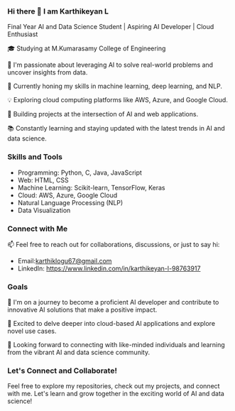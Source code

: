 ### Hi there 👋 I am Karthikeyan L

Final Year AI and Data Science Student | Aspiring AI Developer | Cloud Enthusiast

🎓 Studying at M.Kumarasamy College of Engineering

🔭 I'm passionate about leveraging AI to solve real-world problems and uncover insights from data.

🌱 Currently honing my skills in machine learning, deep learning, and NLP.

💡 Exploring cloud computing platforms like AWS, Azure, and Google Cloud.

🚀 Building projects at the intersection of AI and web applications.

📚 Constantly learning and staying updated with the latest trends in AI and data science.

### Skills and Tools

- Programming: Python, C, Java, JavaScript
- Web: HTML, CSS
- Machine Learning: Scikit-learn, TensorFlow, Keras
- Cloud: AWS, Azure, Google Cloud
- Natural Language Processing (NLP)
- Data Visualization

### Connect with Me

📫 Feel free to reach out for collaborations, discussions, or just to say hi:
- Email:karthiklogu67@gmail.com
- LinkedIn: https://www.linkedin.com/in/karthikeyan-l-98763917


### Goals

🎯 I'm on a journey to become a proficient AI developer and contribute to innovative AI solutions that make a positive impact.

🎯 Excited to delve deeper into cloud-based AI applications and explore novel use cases.

🎯 Looking forward to connecting with like-minded individuals and learning from the vibrant AI and data science community.

### Let's Connect and Collaborate!

Feel free to explore my repositories, check out my projects, and connect with me. Let's learn and grow together in the exciting world of AI and data science!
